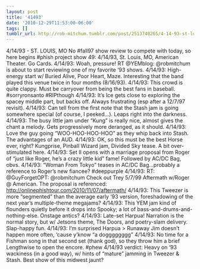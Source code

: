 ```yaml
---
layout: post
title: '41493'
date: '2010-12-29T11:53:00-06:00'
tags: []
tumblr_url: http://rob-mitchum.tumblr.com/post/2513740265/4-14-93-st-louis-mo-no-fall97-show-review-to
---
```


4/14/93 - ST. LOUIS, MO
No #fall97 show review to compete with today, so here begins #phish project show 49: 4/14/93, St. Louis, MO, American Theater. Go Cards.
4/14/93: Woah, pressure! RT @YEMblog: @robmitchum is about to start reviewing one of my favorite ‘93 shows.
4/14/93: High-energy start w/ Buried Alive, Poor Heart, Maze. Interesting that the band played this venue twice in four months (8/16/93).
4/14/93: This crowd is quite clappy. Must be carryover from being the best fans in baseball. #sorryronsanto #RIPthough
4/14/93: It’s Ice gets close to exploring the spacey middle part, but backs off. Always frustrating (esp after a 12/7/97 revisit).
4/14/93: Can tell from the first note that the Stash jam is going somewhere special (of course, I peeked…). Leaps right into the darkness.
4/14/93: The busy little jam under “Kung” is really nice, almost gives the chant a melody. Gets progressively more deranged, as it should.
4/14/93: Love the guy going “WOO-HOO-HOO-HOO” as they whip back into Stash. The advantages of an AUD.
4/14/93: OK, so this must be the best Horse ever, right? Kungprise, Pinball Wizard jam, Divided Sky tease. A bit over-stimulated here.
4/14/93: Set II opens with a marriage proposal from Roger of “just like Roger, he’s a crazy little kid” fame! Followed by AC/DC Bag, obvs.
4/14/93: “Woman From Tokyo” teases in AC/DC Bag…probably a reference to Roger’s new fiancee? #deeppurple
4/14/93: RT: @GuyForgetOPT: @robmitchum Check out Trey 5/7/99 Aftermath w/Roger @ American. The proposal is referenced: http://onlinephishtour.com/2010/11/07/aftermath/
4/14/93: This Tweezer is more “segmented” than the average early ‘93 version, foreshadowing of the next year’s multiple-theme megajams?
4/14/93: This YEM jam kind of flounders quietly before it drops into Spooky; a lot of bass-and-drums-and-nothing-else. Onstage antics?
4/14/93: Late-set Harpua! Narration is the normal story, but w/ Jetsons theme, The Doors, and poetry-slam delivery. Slap-happy fun.
4/14/93: I’m surprised Harpua > Runaway Jim doesn’t happen more often, ‘cause y’know “a dogggggggg”
4/14/93: No time for a Fishman song in that second set (thank god), so they throw him a brief Lengthwise to open the encore. #phew
4/14/93 verdict: Heavy on ‘93 wackiness (in a good way), w/ hints of “mature” jamming in Tweezer & Stash. Best show of this midwest jaunt?
